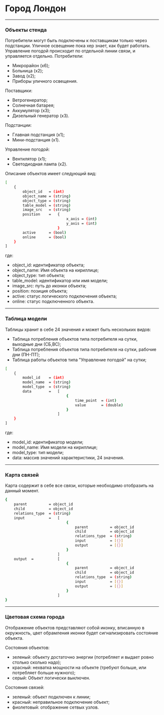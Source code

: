 # Город Лондон
---

### Объекты стенда

Потребители могут быть подключены к поставщикам только через подстанции. Уличное освещение пока хер знает, как будет работать. Управление погодой происходит по отдельной линии связи, и управляется отдельно. 
Потребители:
- Микрорайон (x6);
- Больница (x2);
- Завод (x2);
- Приборы уличного освещения.

Поставщики:
- Ветрогенератор;
- Солнечная батарея;
- Аккумулятор (х3);
- Дизельный генератор (х3).

Подстанции:
- Главная подстанция (х1);
- Мини-подстанция (х1).

Управление погодой:
- Вентилятор (х1);
- Светодиодная лампа (х2).

Описание объектов имеет следующий вид:
```sh
[
	{
	    object_id	= (int)
	    object_name = (string)
		object_type	= (string)
        table_model = (string)
        image_src   = (string)
		position    =   {
		                    x_axis = (int)
		                    y_axis = (int)
		                }
		active      = (bool)
		online      = (bool)
	}
]
```
где:
- object_id: идентификатор объекта;
- object_name: Имя объекта на кириллице;
- object_type: тип объекта;
- table_model: идентификатор или имя модели;
- image_src: путь до иконки объекта;
- position: позиция объекта;
- active: статус логического подключения объекта;
- online: статус подключенного объекта.

---

### Таблица модели

Таблицы хранит в себе 24 значения и может быть нескольких видов:
- Таблица потребления объектов типа потребителя на сутки, выходные дни (СБ,ВС);
- Таблица потребления объектов типа потребителя на сутки, рабочие дни (ПН-ПТ);
- Таблица работы объектов типа "Управление погодой" на сутки;

```sh
[
	{
	    model_id	= (int)
	    model_name  = (string)
		model_type	= (string)
        data        =   [
                            {
                                time_point  = (int)
                                value       = (double)
                            }
                        ]
	}
]
```

где:
- model_id: идентификатор модели;
- model_name: Имя модели на кириллице;
- model_type: тип модели;
- data: массив значений  характеристики, 24 значения.

---

### Карта связей

Карта содержит в себе все связи, которые необходимо отобразить на данный момент.

```sh
{
    parent          = object_id
    child           = object_id
    relations_type  = (string)
    input           =   [
                            {
                                parent          = object_id
                                child           = object_id
                                relations_type  = (string)
                                input           = [{}]
                                output          = [{}]
                            }
                        ]
    output  =           [
                            {
                                parent          = object_id
                                child           = object_id
                                relations_type  = (string)
                                input           = [{}]
                                output          = [{}]
                            }
                        ]
}
```
---

### Цветовая схема города

Отображение объектов представляют собой иконку, вписанную в окружность, цвет обрамления иконки будет сигнализировать состояние объекта.

Состояния объектов: 
- зеленый: объекту достаточно энергии (потребляет и выдает ровно столько сколько надо);
- красный: нехватка мощности на объекте (требуют больше, или потребляет больше нужного);
- серый: Объект логически выключен.

Состояния связей: 
- зеленый: объект подключен к линии;
- красный: неправильное подключение объект;
- фиолетовый: отображение сетвых узлов.  
